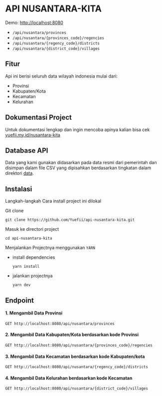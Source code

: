 # API NUSANTARA-KITA

Demo: [http://localhost:8080](http://localhost:8080)

- `/api/nusantara/provinces`
- `/api/nusantara/{provinces_code}/regencies`
- `/api/nusantara/{regency_code}/districts`
- `/api/nusantara/{district_code}/villages`

## Fitur

Api ini berisi seluruh data wilayah indonesia mulai dari:

- Provinsi
- Kabupaten/Kota
- Kecamatan
- Kelurahan

## Dokumentasi Project

Untuk dokumentasi lengkap dan ingin mencoba apinya kalian bisa cek [yuefii.my.id/nusantara-kita](https://yuefii.my.id/nusantara-kita)

## Database API

Data yang kami gunakan didasarkan pada data resmi dari pemerintah dan disimpan dalam file CSV yang dipisahkan berdasarkan tingkatan dalam direktori [data](./data/).

## Instalasi

Langkah-langkah Cara install project ini dilokal

Git clone

```
git clone https://github.com/Yuefii/api-nusantara-kita.git
```

Masuk ke directori project

```
cd api-nusantara-kita
```

Menjalankan Projectnya menggunakan `YARN`

- install dependencies
  ```
  yarn install
  ```
- jalankan projectnya
  ```
  yarn dev
  ```

## Endpoint

#### 1. Mengambil Data Provinsi

```
GET http://localhost:8080/api/nusantara/provinces
```

#### 2. Mengambil Data Kabupaten/Kota berdasarkan kode Provinsi

```
GET http://localhost:8080/api/nusantara/{provinces_code}/regencies
```

#### 3. Mengambil Data Kecamatan berdasarkan kode Kabupaten/kota

```
GET http://localhost:8080/api/nusantara/{regency_code}/districts
```

#### 4. Mengambil Data Kelurahan berdasarkan kode Kecamatan

```
GET http://localhost:8080/api/nusantara/{district_code}/villages
```
